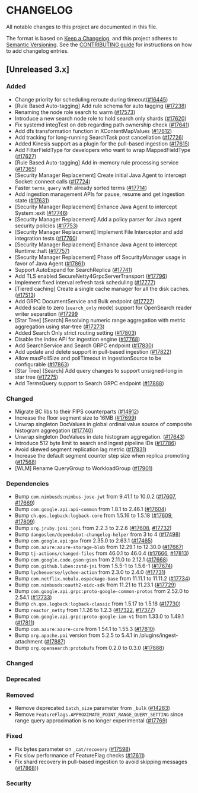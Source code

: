 # CHANGELOG
All notable changes to this project are documented in this file.

The format is based on [Keep a Changelog](https://keepachangelog.com/en/1.0.0/), and this project adheres to [Semantic Versioning](https://semver.org/spec/v2.0.0.html). See the [CONTRIBUTING guide](./CONTRIBUTING.md#Changelog) for instructions on how to add changelog entries.

## [Unreleased 3.x]
### Added
- Change priority for scheduling reroute during timeout([#16445](https://github.com/opensearch-project/OpenSearch/pull/16445))
- [Rule Based Auto-tagging] Add rule schema for auto tagging ([#17238](https://github.com/opensearch-project/OpenSearch/pull/17238))
- Renaming the node role search to warm ([#17573](https://github.com/opensearch-project/OpenSearch/pull/17573))
- Introduce a new search node role to hold search only shards ([#17620](https://github.com/opensearch-project/OpenSearch/pull/17620))
- Fix systemd integTest on deb regarding path ownership check ([#17641](https://github.com/opensearch-project/OpenSearch/pull/17641))
- Add dfs transformation function in XContentMapValues ([#17612](https://github.com/opensearch-project/OpenSearch/pull/17612))
- Add tracking for long-running SearchTask post cancellation ([#17726](https://github.com/opensearch-project/OpenSearch/pull/17726))
- Added Kinesis support as a plugin for the pull-based ingestion ([#17615](https://github.com/opensearch-project/OpenSearch/pull/17615))
- Add FilterFieldType for developers who want to wrap MappedFieldType ([#17627](https://github.com/opensearch-project/OpenSearch/pull/17627))
- [Rule Based Auto-tagging] Add in-memory rule processing service ([#17365](https://github.com/opensearch-project/OpenSearch/pull/17365))
- [Security Manager Replacement] Create initial Java Agent to intercept Socket::connect calls ([#17724](https://github.com/opensearch-project/OpenSearch/pull/17724))
- Faster `terms_query` with already sorted terms ([#17714](https://github.com/opensearch-project/OpenSearch/pull/17714))
- Add ingestion management APIs for pause, resume and get ingestion state ([#17631](https://github.com/opensearch-project/OpenSearch/pull/17631))
- [Security Manager Replacement] Enhance Java Agent to intercept System::exit ([#17746](https://github.com/opensearch-project/OpenSearch/pull/17746))
- [Security Manager Replacement] Add a policy parser for Java agent security policies ([#17753](https://github.com/opensearch-project/OpenSearch/pull/17753))
- [Security Manager Replacement] Implement File Interceptor and add integration tests ([#17760](https://github.com/opensearch-project/OpenSearch/pull/17760))
- [Security Manager Replacement] Enhance Java Agent to intercept Runtime::halt ([#17757](https://github.com/opensearch-project/OpenSearch/pull/17757))
- [Security Manager Replacement] Phase off SecurityManager usage in favor of Java Agent ([#17861](https://github.com/opensearch-project/OpenSearch/pull/17861))
- Support AutoExpand for SearchReplica ([#17741](https://github.com/opensearch-project/OpenSearch/pull/17741))
- Add TLS enabled SecureNetty4GrpcServerTransport ([#17796](https://github.com/opensearch-project/OpenSearch/pull/17796))
- Implement fixed interval refresh task scheduling ([#17777](https://github.com/opensearch-project/OpenSearch/pull/17777))
- [Tiered caching] Create a single cache manager for all the disk caches. ([#17513](https://github.com/opensearch-project/OpenSearch/pull/17513))
- Add GRPC DocumentService and Bulk endpoint ([#17727](https://github.com/opensearch-project/OpenSearch/pull/17727))
- Added scale to zero (`search_only` mode) support for OpenSearch reader writer separation ([#17299](https://github.com/opensearch-project/OpenSearch/pull/17299)
- [Star Tree] [Search] Resolving numeric range aggregation with metric aggregation using star-tree ([#17273](https://github.com/opensearch-project/OpenSearch/pull/17273))
- Added Search Only strict routing setting ([#17803](https://github.com/opensearch-project/OpenSearch/pull/17803))
- Disable the index API for ingestion engine ([#17768](https://github.com/opensearch-project/OpenSearch/pull/17768))
- Add SearchService and Search GRPC endpoint ([#17830](https://github.com/opensearch-project/OpenSearch/pull/17830))
- Add update and delete support in pull-based ingestion ([#17822](https://github.com/opensearch-project/OpenSearch/pull/17822))
- Allow maxPollSize and pollTimeout in IngestionSource to be configurable ([#17863](https://github.com/opensearch-project/OpenSearch/pull/17863))
- [Star Tree] [Search] Add query changes to support unsigned-long in star tree ([#17275](https://github.com/opensearch-project/OpenSearch/pull/17275))
- Add TermsQuery support to Search GRPC endpoint ([#17888](https://github.com/opensearch-project/OpenSearch/pull/17888))

### Changed
- Migrate BC libs to their FIPS counterparts ([#14912](https://github.com/opensearch-project/OpenSearch/pull/14912))
- Increase the floor segment size to 16MB ([#17699](https://github.com/opensearch-project/OpenSearch/pull/17699))
- Unwrap singleton DocValues in global ordinal value source of composite histogram aggregation ([#17740](https://github.com/opensearch-project/OpenSearch/pull/17740))
- Unwrap singleton DocValues in date histogram aggregation. ([#17643](https://github.com/opensearch-project/OpenSearch/pull/17643))
- Introduce 512 byte limit to search and ingest pipeline IDs ([#17786](https://github.com/opensearch-project/OpenSearch/pull/17786))
- Avoid skewed segment replication lag metric ([#17831](https://github.com/opensearch-project/OpenSearch/pull/17831))
- Increase the default segment counter step size when replica promoting ([#17568](https://github.com/opensearch-project/OpenSearch/pull/17568))
- [WLM] Rename QueryGroup to WorkloadGroup ([#17901](https://github.com/opensearch-project/OpenSearch/pull/17901))

### Dependencies
- Bump `com.nimbusds:nimbus-jose-jwt` from 9.41.1 to 10.0.2 ([#17607](https://github.com/opensearch-project/OpenSearch/pull/17607), [#17669](https://github.com/opensearch-project/OpenSearch/pull/17669))
- Bump `com.google.api:api-common` from 1.8.1 to 2.46.1 ([#17604](https://github.com/opensearch-project/OpenSearch/pull/17604))
- Bump `ch.qos.logback:logback-core` from 1.5.16 to 1.5.18 ([#17609](https://github.com/opensearch-project/OpenSearch/pull/17609), [#17809](https://github.com/opensearch-project/OpenSearch/pull/17809))
- Bump `org.jruby.joni:joni` from 2.2.3 to 2.2.6 ([#17608](https://github.com/opensearch-project/OpenSearch/pull/17608), [#17732](https://github.com/opensearch-project/OpenSearch/pull/17732))
- Bump `dangoslen/dependabot-changelog-helper` from 3 to 4 ([#17498](https://github.com/opensearch-project/OpenSearch/pull/17498))
- Bump `com.google.api:gax` from 2.35.0 to 2.63.1 ([#17465](https://github.com/opensearch-project/OpenSearch/pull/17465))
- Bump `com.azure:azure-storage-blob` from 12.29.1 to 12.30.0 ([#17667](https://github.com/opensearch-project/OpenSearch/pull/17667))
- Bump `tj-actions/changed-files` from 46.0.1 to 46.0.4 ([#17666](https://github.com/opensearch-project/OpenSearch/pull/17666), [#17813](https://github.com/opensearch-project/OpenSearch/pull/17813))
- Bump `com.google.code.gson:gson` from 2.11.0 to 2.12.1 ([#17668](https://github.com/opensearch-project/OpenSearch/pull/17668))
- Bump `com.github.luben:zstd-jni` from 1.5.5-1 to 1.5.6-1 ([#17674](https://github.com/opensearch-project/OpenSearch/pull/17674))
- Bump `lycheeverse/lychee-action` from 2.3.0 to 2.4.0 ([#17731](https://github.com/opensearch-project/OpenSearch/pull/17731))
- Bump `com.netflix.nebula.ospackage-base` from 11.11.1 to 11.11.2 ([#17734](https://github.com/opensearch-project/OpenSearch/pull/17734))
- Bump `com.nimbusds:oauth2-oidc-sdk` from 11.21 to 11.23.1 ([#17729](https://github.com/opensearch-project/OpenSearch/pull/17729))
- Bump `com.google.api.grpc:proto-google-common-protos` from 2.52.0 to 2.54.1 ([#17733](https://github.com/opensearch-project/OpenSearch/pull/17733))
- Bump `ch.qos.logback:logback-classic` from 1.5.17 to 1.5.18 ([#17730](https://github.com/opensearch-project/OpenSearch/pull/17730))
- Bump `reactor_netty` from 1.1.26 to 1.2.3 ([#17322](https://github.com/opensearch-project/OpenSearch/pull/17322), [#17377](https://github.com/opensearch-project/OpenSearch/pull/17377))
- Bump `com.google.api.grpc:proto-google-iam-v1` from 1.33.0 to 1.49.1 ([#17811](https://github.com/opensearch-project/OpenSearch/pull/17811))
- Bump `com.azure:azure-core` from 1.54.1 to 1.55.3 ([#17810](https://github.com/opensearch-project/OpenSearch/pull/17810))
- Bump `org.apache.poi` version from 5.2.5 to 5.4.1 in /plugins/ingest-attachment ([#17887](https://github.com/opensearch-project/OpenSearch/pull/17887))
- Bump `org.opensearch:protobufs` from 0.2.0 to 0.3.0 ([#17888](https://github.com/opensearch-project/OpenSearch/pull/17888))

### Changed

### Deprecated

### Removed
- Remove deprecated `batch_size` parameter from `_bulk` ([#14283](https://github.com/opensearch-project/OpenSearch/issues/14283))
- Remove `FeatureFlags.APPROXIMATE_POINT_RANGE_QUERY_SETTING` since range query approximation is no longer experimental ([#17769](https://github.com/opensearch-project/OpenSearch/pull/17769))

### Fixed
- Fix bytes parameter on `_cat/recovery` ([#17598](https://github.com/opensearch-project/OpenSearch/pull/17598))
- Fix slow performance of FeatureFlag checks ([#17611](https://github.com/opensearch-project/OpenSearch/pull/17611))
- Fix shard recovery in pull-based ingestion to avoid skipping messages ([#17868](https://github.com/opensearch-project/OpenSearch/pull/17868)))

### Security

[Unreleased 2.x]: https://github.com/opensearch-project/OpenSearch/compare/f58d846f...main
